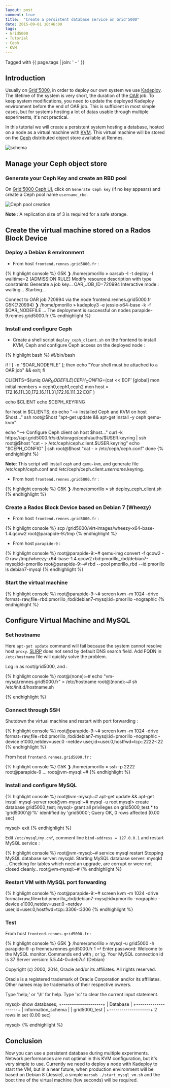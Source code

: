 ```yaml
---
layout: post
comment: true
title:  "Create a persistent database service on Grid'5000"
date: 2015-09-01 10:46:00
tags:
- Grid5000
- Tutorial
- Ceph
- KVM
---
```

Tagged with {{ page.tags | join: ' - ' }}

## Introduction

Usually on [Grid'5000](https://www.grid5000.fr), in order to deploy our own system we use [Kadeploy](http://kadeploy3.gforge.inria.fr).
The lifetime of the system is very short, the duration of the [OAR](https://oar.imag.fr) job.
To keep system modifications, you need to update the deployed Kadeploy environment before the end of OAR job.
This is sufficient in most simple cases, but for systems hosting a lot of datas usable through multiple experiments, it's not practical.

In this tutorial we will create a persistent system hosting a database, hosted on a node as a virtual machine with [KVM](http://www.linux-kvm.org).
This virtual machine will be stored on the [Ceph](http://www.ceph.com) distributed object store available at Rennes.

![schema](/images/g5k_permanent_db_tuto_img1.png)

## Manage your Ceph object store

### Generate your Ceph Key and create an RBD pool

On [Grid'5000 Ceph UI](https://api.grid5000.fr/sid/storage/ceph/ui/), click on `Generate Ceph key` (if no key appears) and create a Ceph pool name `username_rbd`.

![Ceph pool creation](/images/g5k_permanent_db_tuto_img2.png)

**Note** : A replication size of 3 is required for a safe storage.

## Create the virtual machine stored on a Rados Block Device

### Deploy a Debian 8 environment

* From host `frontend.rennes.grid5000.fr` :

{% highlight console %}
G5K ❯ /home/pmorillo » oarsub -I -t deploy -l walltime=2
[ADMISSION RULE] Modify resource description with type constraints
Generate a job key...
OAR_JOB_ID=720994
Interactive mode : waiting...
Starting...

Connect to OAR job 720994 via the node frontend.rennes.grid5000.fr
G5K(720994) ❯ /home/pmorillo » kadeploy3 -e jessie-x64-base -k -f $OAR_NODEFILE
...
The deployment is successful on nodes
parapide-9.rennes.grid5000.fr
{% endhighlight %}


### Install and configure Ceph

* Create a shell script `deploy_ceph_client.sh` on the frontend to install KVM, Ceph and configure Ceph access on the deployed node :

{% highlight bash %}
#!/bin/bash

if ! [ -n "$OAR_NODEFILE" ]; then echo "Your shell must be attached to a OAR job" && exit; fi

CLIENTS=$(uniq $OAR_NODEFILE)
CEPH_CONFIG=$(cat <<'EOF'
[global]
  mon initial members = ceph0,ceph1,ceph2
  mon host = 172.16.111.30,172.16.111.31,172.16.111.32
EOF
)

echo $CLIENT
echo $CEPH_KEYRING

for host in $CLIENTS; do
  echo "--> Installed Ceph and KVM on host $host..."
  ssh root@$host "apt-get update && apt-get install -y ceph qemu-kvm"

  echo "--> Configure Ceph client on host $host..."
  curl -k https://api.grid5000.fr/sid/storage/ceph/auths/$USER.keyring | ssh root@$host "cat - > /etc/ceph/ceph.client.$USER.keyring"
  echo "$CEPH_CONFIG" | ssh root@$host "cat - > /etc/ceph/ceph.conf"
done
{% endhighlight %}

**Note**: This script will install `ceph` and `qemu-kvm`, and generate file /etc/ceph/ceph.conf and /etc/ceph/ceph.client._username_.keyring.


* From host `frontend.rennes.grid5000.fr` :

{% highlight console %}
G5K ❯ /home/pmorillo » sh deploy_ceph_client.sh
{% endhighlight %}


### Create a Rados Block Device based on Debian 7 (Wheezy)

* From host `frontend.rennes.grid5000.fr` :

{% highlight console %}
scp /grid5000/virt-images/wheezy-x64-base-1.4.qcow2 root@parapide-9:/tmp
{% endhighlight %}

* From host `parapide-9` :

{% highlight console %}
root@parapide-9:~# qemu-img convert -f qcow2 -O raw /tmp/wheezy-x64-base-1.4.qcow2 rbd:pmorillo_rbd/debian7-mysql:id=pmorillo
root@parapide-9:~# rbd --pool pmorillo_rbd --id pmorillo ls
debian7-mysql
{% endhighlight %}


### Start the virtual machine

{% highlight console %}
root@parapide-9:~# screen kvm -m 1024 -drive format=raw,file=rbd:pmorillo_rbd/debian7-mysql:id=pmorillo -nographic
{% endhighlight %}


## Configure Virtual Machine and MySQL

### Set hostname

Here `apt-get update` command will fail because the system cannot resolve host `proxy`. [SLIRP](http://wiki.qemu.org/Documentation/Networking#User_Networking_.28SLIRP.29)
does not send by default DNS search field. Add FQDN in `/etc/hostname` file will quickly solve the problem.

Log in as root/grid5000, and :

{% highlight console %}
root@(none):~# echo "vm-mysql.rennes.grid5000.fr" > /etc/hostname
root@(none):~# sh /etc/init.d/hostname.sh

{% endhighlight %}


### Connect through SSH

Shutdown the virtual machine and restart with port forwarding :

{% highlight console %}
root@parapide-9:~# screen kvm -m 1024 -drive format=raw,file=rbd:pmorillo_rbd/debian7-mysql:id=pmorillo -nographic -device e1000,netdev=user.0 -netdev user,id=user.0,hostfwd=tcp::2222-:22
{% endhighlight %}

From host `frontend.rennes.grid5000.fr` :

{% highlight console %}
G5K ❯ /home/pmorillo » ssh -p 2222 root@parapide-9
...
root@vm-mysql:~#
{% endhighlight %}

### Install and configure MySQL

{% highlight console %}
root@vm-mysql:~# apt-get update && apt-get install mysql-server
root@vm-mysql:~# mysql -u root
mysql> create database grid5000_test;
mysql> grant all privileges on grid5000_test.* to 'grid5000'@'%' identified by 'grid5000';
Query OK, 0 rows affected (0.00 sec)

mysql> exit
{% endhighlight %}

Edit `/etc/mysql/my.cnf`, comment line `bind-address = 127.0.0.1` and restart MySQL service :

{% highlight console %}
root@vm-mysql:~# service mysql restart
Stopping MySQL database server: mysqld.
Starting MySQL database server: mysqld ..
Checking for tables which need an upgrade, are corrupt or were 
not closed cleanly..
root@vm-mysql:~#
{% endhighlight %}

### Restart VM with MySQL port forwarding

{% highlight console %}
root@parapide-9:~# screen kvm -m 1024 -drive format=raw,file=rbd:pmorillo_rbd/debian7-mysql:id=pmorillo -nographic -device e1000,netdev=user.0 -netdev user,id=user.0,hostfwd=tcp::3306-:3306
{% endhighlight %}


### Test

From host `frontend.rennes.grid5000.fr` :

{% highlight console %}
G5K ❯ /home/pmorillo » mysql -u grid5000 -h parapide-9 -p                                                                                                                                                                                      frennes.rennes.grid5000.fr  1 ↵ 
Enter password: 
Welcome to the MySQL monitor.  Commands end with ; or \g.
Your MySQL connection id is 37
Server version: 5.5.44-0+deb7u1 (Debian)

Copyright (c) 2000, 2014, Oracle and/or its affiliates. All rights reserved.

Oracle is a registered trademark of Oracle Corporation and/or its
affiliates. Other names may be trademarks of their respective
owners.

Type 'help;' or '\h' for help. Type '\c' to clear the current input statement.

mysql> show databases;
+--------------------+
| Database           |
+--------------------+
| information_schema |
| grid5000_test      |
+--------------------+
2 rows in set (0.00 sec)

mysql>
{% endhighlight %}


## Conclusion

Now you can use a persistent database during multiple experiments.
Network performances are not optimal in this KVM configuration, but it's very simple to use.
Currently we need to deploy a node with Kadeploy to start the VM, but in a near future,
when production environment will be based on Debian 8 (Jessie), a simple `oarsub ./start_mysql_vm.sh` and the boot time of the virtual machine (few seconds) will be required.


